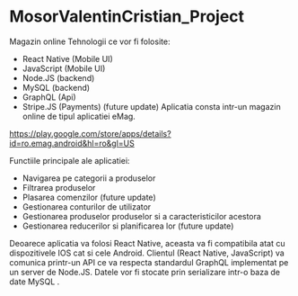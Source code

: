 # MosorValentinCristian_Project

Magazin online
Tehnologii ce vor fi folosite:

-    React Native (Mobile UI)
-    JavaScript (Mobile UI)
-    Node.JS (backend)
-    MySQL (backend)
-    GraphQL (Api)
-    Stripe.JS (Payments) (future update)
     Aplicatia consta intr-un magazin online de tipul aplicatiei eMag.

https://play.google.com/store/apps/details?id=ro.emag.android&hl=ro&gl=US

Functiile principale ale aplicatiei:

-    Navigarea pe categorii a produselor
-    Filtrarea produselor
-    Plasarea comenzilor (future update)
-    Gestionarea conturilor de utilizator
-    Gestionarea produselor produselor si a caracteristicilor acestora
-    Gestionarea reducerilor si planificarea lor (future update)

Deoarece aplicatia va folosi React Native, aceasta va fi compatibila atat cu dispozitivele IOS cat si cele Android.
Clientul (React Native, JavaScript) va comunica printr-un API ce va respecta standardul GraphQL implementat pe un server de Node.JS.
Datele vor fi stocate prin serializare intr-o baza de date MySQL .
